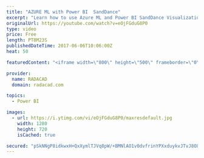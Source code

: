 ```yaml
---
title: "AZURE ML with Power BI  SandDance"
excerpt: "Learn how to use Azure ML and Power BI SandDance Visualization"
originalUrl: https://youtube.com/watch?v=eOjFGduG8P0
type: video
price: Free
length: PT8M23S
publishedDateTime: 2017-06-06T10:06:00Z
heat: 50

featuredContent: "<iframe width=\"800\" height=\"500\" frameborder=\"0\" src=\"https://www.youtube.com/embed/eOjFGduG8P0\" allow=\"accelerometer; autoplay; encrypted-media; gyroscope; picture-in-picture\" allowfullscreen></iframe>"

provider:
  name: RADACAD
  domain: radacad.com

topics:
  - Power BI

images:
  - url: https://i.ytimg.com/vi/eOjFGduG8P0/maxresdefault.jpg
    width: 1280
    height: 720
    isCached: true

secured: "pSkNNgP8idkwxH+QxXymlTJVq8pW/+BMNlAO1v0dvfrinYPXxduykvJTvJ8O8vXiwsyPHegVsFF7oOiZZUVzTLJHyL0jJVlawl3Y3f1WbKaAnbEeJnNk0sgaKrY3Asbm5n0LoemdkbNTLz5NNmLoyBCpPBMcf4A6s4Q2VdoegUfVEwQwHjJ49rDwN4538ceXLXPqW/PuiLeRfivoE0br9JkSV7OXE2i/8R+dQ2LABHgRwdMKk/LIpX5qbqINCkvE0NBz4aaps/yMTqM6jQ4e8qxsL2Zh8ifQ7tadA1lpWpKI1+YeL0rJyV+wqWTtX+Cc7cPgyf9YBmHAzbSRgalm6FcOYOfCYz2mNPbM6ovA7Nwo8pd5xETw5eCibWxiCTxXl6yx4yzvPQsuSOaLQZezydRyTuacFZ6cSUHOALkTpyM=;oF02o++uXQtMfQkWJM0lCw=="
---
```


